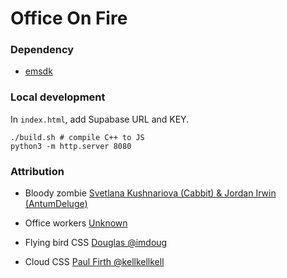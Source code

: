 # Office On Fire

### Dependency
- [emsdk](https://emscripten.org/docs/getting_started/downloads.html)

### Local development
In `index.html`, add Supabase URL and KEY.
```shell
./build.sh # compile C++ to JS
python3 -m http.server 8080
```

### Attribution
- Bloody zombie [Svetlana Kushnariova (Cabbit) & Jordan Irwin (AntumDeluge)](https://opengameart.org/content/zombies)
- Office workers [Unknown](https://opengameart.org/content/office-worker-sprites)

- Flying bird CSS [Douglas @imdoug](https://codepen.io/imdoug/pen/vYZNoYr)
- Cloud CSS [Paul Firth @kellkellkell](https://codepen.io/kellkellkell/pen/VbzayM)